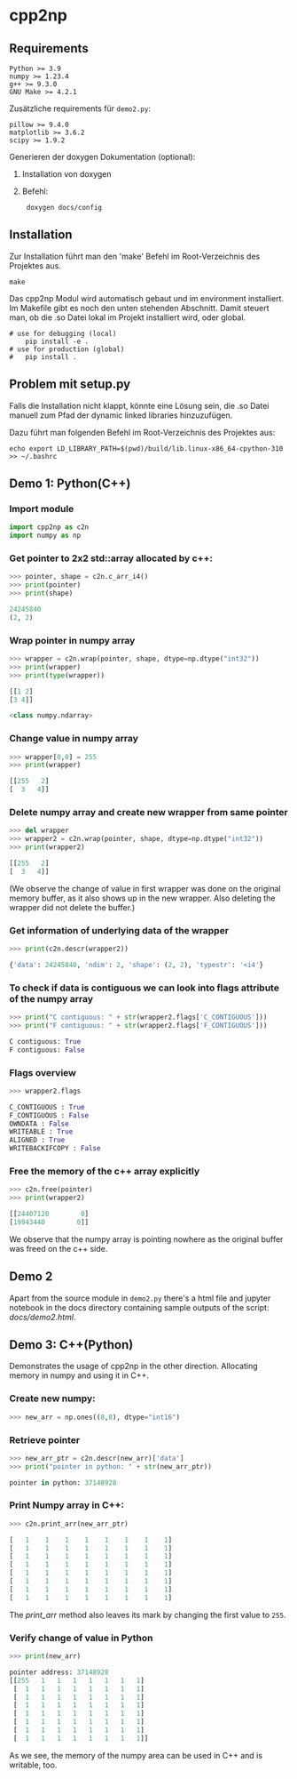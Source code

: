 # cpp2np

## Requirements

    Python >= 3.9
    numpy >= 1.23.4
    g++ >= 9.3.0
    GNU Make >= 4.2.1

Zusätzliche requirements für `demo2.py`:

    pillow >= 9.4.0
    matplotlib >= 3.6.2
    scipy >= 1.9.2

Generieren der doxygen Dokumentation (optional):

1. Installation von doxygen
2. Befehl:

        doxygen docs/config

## Installation

Zur Installation führt man den 'make' Befehl im Root-Verzeichnis des Projektes aus.

    make

Das cpp2np Modul wird automatisch gebaut und im environment installiert. Im Makefile gibt es noch den unten stehenden Abschnitt. Damit steuert man, ob die .so Datei lokal im Projekt installiert wird, oder global.

    # use for debugging (local)
        pip install -e .
    # use for production (global)
    #	pip install .
    
## Problem mit setup.py

Falls die Installation nicht klappt, könnte eine Lösung sein, die .so Datei manuell zum Pfad
der dynamic linked libraries hinzuzufügen.

Dazu führt man folgenden Befehl im Root-Verzeichnis des Projektes aus:

    echo export LD_LIBRARY_PATH=$(pwd)/build/lib.linux-x86_64-cpython-310 >> ~/.bashrc

## Demo 1: Python(C++)

### Import module

```python
import cpp2np as c2n
import numpy as np
```

### Get pointer to 2x2 std::array allocated by c++:

```python
>>> pointer, shape = c2n.c_arr_i4()
>>> print(pointer)
>>> print(shape)

24245840
(2, 2)
```

### Wrap pointer in numpy array

```python
>>> wrapper = c2n.wrap(pointer, shape, dtype=np.dtype("int32"))
>>> print(wrapper)
>>> print(type(wrapper))

[[1 2]
[3 4]]

<class numpy.ndarray>
```

### Change value in numpy array

```python
>>> wrapper[0,0] = 255
>>> print(wrapper)

[[255   2]
[  3   4]]
```

### Delete numpy array and create new wrapper from same pointer

```python
>>> del wrapper
>>> wrapper2 = c2n.wrap(pointer, shape, dtype=np.dtype("int32"))
>>> print(wrapper2)

[[255   2]
[  3   4]]
```

(We observe the change of value in first wrapper was done on the original memory buffer,
as it also shows up in the new wrapper. Also deleting the wrapper did not delete the buffer.)


### Get information of underlying data of the wrapper

```python
>>> print(c2n.descr(wrapper2))

{'data': 24245840, 'ndim': 2, 'shape': (2, 2), 'typestr': '<i4'}
```

### To check if data is contiguous we can look into flags attribute of the numpy array

```python
>>> print("C contiguous: " + str(wrapper2.flags['C_CONTIGUOUS']))
>>> print("F contiguous: " + str(wrapper2.flags['F_CONTIGUOUS']))

C contiguous: True
F contiguous: False
```    
    
### Flags overview

```python
>>> wrapper2.flags

C_CONTIGUOUS : True
F_CONTIGUOUS : False
OWNDATA : False
WRITEABLE : True
ALIGNED : True
WRITEBACKIFCOPY : False
```

### Free the memory of the c++ array explicitly

```python
>>> c2n.free(pointer)
>>> print(wrapper2)

[[24407120        0]
[19943440        0]]
```

We observe that the numpy array is pointing nowhere as the original buffer was freed on the c++ side.

## Demo 2

Apart from the source module in `demo2.py` there's a html file and jupyter notebook in the docs directory containing sample outputs of the script: *docs/demo2.html*.

## Demo 3: C++(Python)

Demonstrates the usage of cpp2np in the other direction. Allocating memory in numpy and using it in C++.

### Create new numpy:

```python
>>> new_arr = np.ones((8,8), dtype="int16")
```

### Retrieve pointer

```python
>>> new_arr_ptr = c2n.descr(new_arr)['data']
>>> print("pointer in python: " + str(new_arr_ptr))

pointer in python: 37148928
```

### Print Numpy array in C++:

```python
>>> c2n.print_arr(new_arr_ptr)

[   1    1    1    1    1    1    1    1]
[   1    1    1    1    1    1    1    1]
[   1    1    1    1    1    1    1    1]
[   1    1    1    1    1    1    1    1]
[   1    1    1    1    1    1    1    1]
[   1    1    1    1    1    1    1    1]
[   1    1    1    1    1    1    1    1]
[   1    1    1    1    1    1    1    1]
```

The *print_arr* method also leaves its mark by changing the first value to `255`.

### Verify change of value in Python

```python
>>> print(new_arr)

pointer address: 37148928
[[255   1   1   1   1   1   1   1]
 [  1   1   1   1   1   1   1   1]
 [  1   1   1   1   1   1   1   1]
 [  1   1   1   1   1   1   1   1]
 [  1   1   1   1   1   1   1   1]
 [  1   1   1   1   1   1   1   1]
 [  1   1   1   1   1   1   1   1]
 [  1   1   1   1   1   1   1   1]]
 ```

 As we see, the memory of the numpy area can be used in C++ and is writable, too.